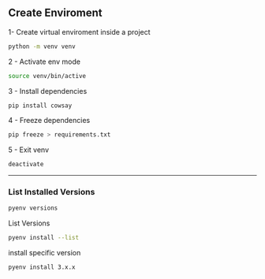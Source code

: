 ## Create Enviroment

1- Create virtual enviroment inside a project

```bash
python -m venv venv
```

2 - Activate env mode

```bash
source venv/bin/active
```

3 - Install dependencies

```bash
pip install cowsay
```

4 - Freeze dependencies

```bash
pip freeze > requirements.txt
```

5 - Exit venv

```bash
deactivate
```

---

### List Installed Versions

```bash
pyenv versions
```

List Versions

```bash
pyenv install --list
```

install specific version

```bash
pyenv install 3.x.x
```
